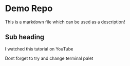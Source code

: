 # Demo Repo

This is a markdown file which can be used as a description!

## Sub heading

I watched this tutorial on YouTube

Dont forget to try and change terminal palet